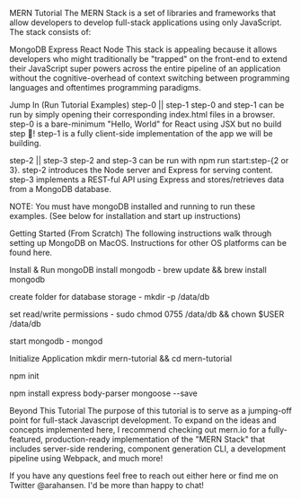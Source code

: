 MERN Tutorial
The MERN Stack is a set of libraries and frameworks that allow developers to develop full-stack applications using only JavaScript. The stack consists of:

MongoDB
Express
React
Node
This stack is appealing because it allows developers who might traditionally be "trapped" on the front-end to extend their JavaScript super powers across the entire pipeline of an application without the cognitive-overhead of context switching between programming languages and oftentimes programming paradigms.

Jump In (Run Tutorial Examples)
step-0 || step-1
step-0 and step-1 can be run by simply opening their corresponding index.html files in a browser. step-0 is a bare-minimum "Hello, World" for React using JSX but no build step 🎉! step-1 is a fully client-side implementation of the app we will be building.

step-2 || step-3
step-2 and step-3 can be run with npm run start:step-{2 or 3}. step-2 introduces the Node server and Express for serving content. step-3 implements a REST-ful API using Express and stores/retrieves data from a MongoDB database.

NOTE: You must have mongoDB installed and running to run these examples. (See below for installation and start up instructions)

Getting Started (From Scratch)
The following instructions walk through setting up MongoDB on MacOS. Instructions for other OS platforms can be found here.

Install & Run mongoDB
install mongodb - brew update && brew install mongodb

create folder for database storage - mkdir -p /data/db

set read/write permissions - sudo chmod 0755 /data/db && chown $USER /data/db

start mongodb - mongod

Initialize Application
mkdir mern-tutorial && cd mern-tutorial

npm init

npm install express body-parser mongoose --save

Beyond This Tutorial
The purpose of this tutorial is to serve as a jumping-off point for full-stack Javascript development. To expand on the ideas and concepts implemented here, I recommend checking out mern.io for a fully-featured, production-ready implementation of the "MERN Stack" that includes server-side rendering, component generation CLI, a development pipeline using Webpack, and much more!

If you have any questions feel free to reach out either here or find me on Twitter @arahansen. I'd be more than happy to chat!
